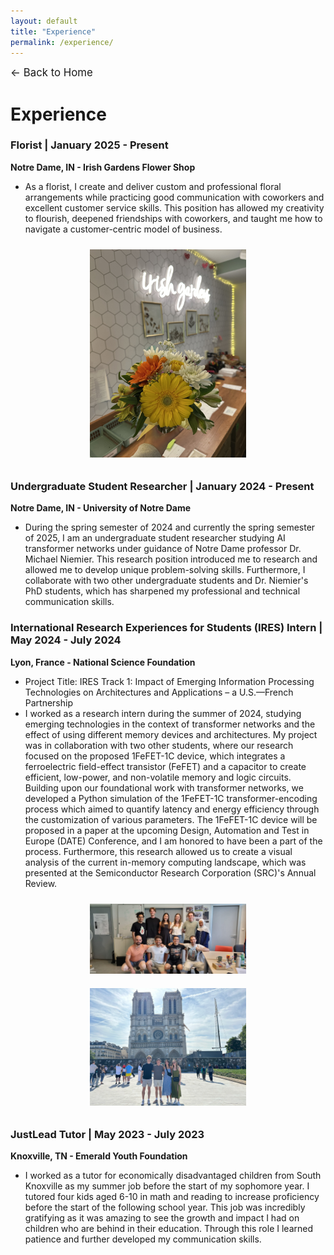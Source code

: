 ```yaml
---
layout: default
title: "Experience"
permalink: /experience/
---
```

<p><a href="/" style="text-decoration: none; font-size: 1.2em;">&#8592; Back to Home</a></p>

# Experience
### Florist | January 2025 - Present
**Notre Dame, IN - Irish Gardens Flower Shop**
- As a florist, I create and deliver custom and professional floral arrangements while practicing good communication with coworkers and excellent customer service skills. This position has allowed my creativity to flourish, deepened friendships with coworkers, and taught me how to navigate a customer-centric model of business.
<div style="text-align: center;">
  <img src="/assets/IMG_9093.jpg" alt="Alt text" style="width: 250px; height: auto; margin: 10px;">
</div>

### Undergraduate Student Researcher | January 2024 - Present
**Notre Dame, IN - University of Notre Dame**
- During the spring semester of 2024 and currently the spring semester of 2025, I am an undergraduate student researcher studying AI transformer networks under guidance of Notre Dame professor Dr. Michael Niemier. This research position introduced me to research and allowed me to develop unique problem-solving skills. Furthermore, I collaborate with two other undergraduate students and Dr. Niemier's PhD students, which has sharpened my professional and technical communication skills.

### International Research Experiences for Students (IRES) Intern | May 2024 - July 2024
**Lyon, France - National Science Foundation**
- Project Title: IRES Track 1: Impact of Emerging Information Processing Technologies on Architectures and Applications – a U.S.—French Partnership
- I worked as a research intern during the summer of 2024, studying emerging technologies in the context of transformer networks and the effect of using different memory devices and architectures. My project was in collaboration with two other students, where our research focused on the proposed 1FeFET-1C device, which integrates a ferroelectric field-effect transistor (FeFET) and a capacitor to create efficient, low-power, and non-volatile memory and logic circuits. Building upon our foundational work with transformer networks, we developed a Python simulation of the 1FeFET-1C transformer-encoding process which aimed to quantify latency and energy efficiency through the customization of various parameters. The 1FeFET-1C device will be proposed in a paper at the upcoming Design, Automation and Test in Europe (DATE) Conference, and I am honored to have been a part of the process. Furthermore, this research allowed us to create a visual analysis of the current in-memory computing landscape, which was presented at the Semiconductor Research Corporation (SRC)'s Annual Review.
<div style="text-align: center;">
  <img src="/assets/be7086c7-4596-4af0-8b5b-827d3f6a3e84.JPG" alt="Alt text" style="width: 250px; height: auto; margin: 10px;">
  <img src="/assets/IMG_0380.JPG" alt="Alt text" style="width: 250px; height: auto; margin: 10px;">
</div>

### JustLead Tutor | May 2023 - July 2023
**Knoxville, TN - Emerald Youth Foundation**
- I worked as a tutor for economically disadvantaged children from South Knoxville as my summer job before the start of my sophomore year. I tutored four kids aged 6-10 in math and reading to increase proficiency
before the start of the following school year. This job was incredibly gratifying as it was amazing to see the growth and impact I had on children who are behind in their education. Through this role I learned patience and further developed my communication skills.
